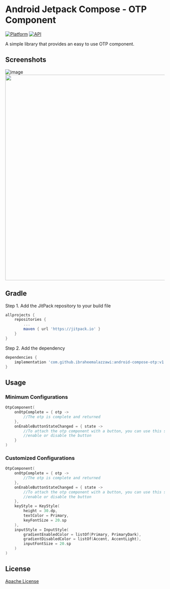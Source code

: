 # Android Jetpack Compose - OTP Component
[![Platform](https://img.shields.io/badge/platform-android-green.svg)](http://developer.android.com/index.html)
[![API](https://img.shields.io/badge/API-21%2B-brightgreen.svg?style=flat)](https://android-arsenal.com/api?level=21)

A simple library that provides an easy to use OTP component.

## Screenshots
![image](https://user-images.githubusercontent.com/9570828/150615542-48c20519-1dbe-4585-8afb-7f7a93f046d0.png)
<br/>
<img src="https://user-images.githubusercontent.com/9570828/150615780-b0f8c6c7-e12c-44fd-9e40-7fc3fd409110.gif" height="650"/>


## Gradle
Step 1. Add the JitPack repository to your build file
```groovy
allprojects {
	repositories {
		...
		maven { url 'https://jitpack.io' }
	}
}
```
Step 2. Add the dependency
```groovy
dependencies {
    implementation 'com.github.ibraheemalazzawi:android-compose-otp:v1.0.0.alpha02'
}
```

## Usage
### Minimum Configurations
```kotlin
OtpComponent(
    onOtpComplete = { otp ->
        //The otp is complete and returned 
    },
    onEnableButtonStateChanged = { state ->
        //To attach the otp component with a button, you can use this status to
        //enable or disable the button
    }
)
```
### Customized Configurations
```kotlin
OtpComponent(
    onOtpComplete = { otp ->
        //The otp is complete and returned
    },
    onEnableButtonStateChanged = { state ->
        //To attach the otp component with a button, you can use this status to
        //enable or disable the button
    },
    keyStyle = KeyStyle(
        height = 30.dp,
        textColor = Primary,
        keyFontSize = 20.sp
    ),
    inputStyle = InputStyle(
        gradientEnabledColor = listOf(Primary, PrimaryDark),
        gradientDisabledColor = listOf(Accent, AccentLight),
        inputFontSize = 20.sp
    )
)
```


## License

[Apache License](https://github.com/ibraheemalazzawi/android-compose-otp/blob/master/LICENSE)
